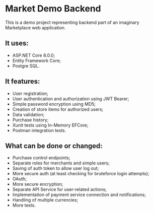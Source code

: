 # Market Demo Backend
This is a demo project representing backend part of an imaginary Marketplace web application.

## It uses:
- ASP.NET Core 8.0.0;
- Entity Framework Core;
- Postgre SQL.

## It features: 
- User registration;
- User authentication and authorization using JWT Bearer;
- Simple password encryption using MD5;
- Creation of store items for authorized users;
- Data validation;
- Purchase history;
- Xunit tests using In-Memory EFCore;
- Postman integration tests.

## What can be done or changed:
- Purchase control endpoints;
- Separate roles for merchants and simple users;
- Saving of auth token to allow user log out;
- More secure auth (at least checking for bruteforce login attempts);
- OAuth;
- More secure encryption;
- Separate API Service for user-related actions;
- Implementation of payment service connection and notifications;
- Handling of multiple currencies;
- More tests.
